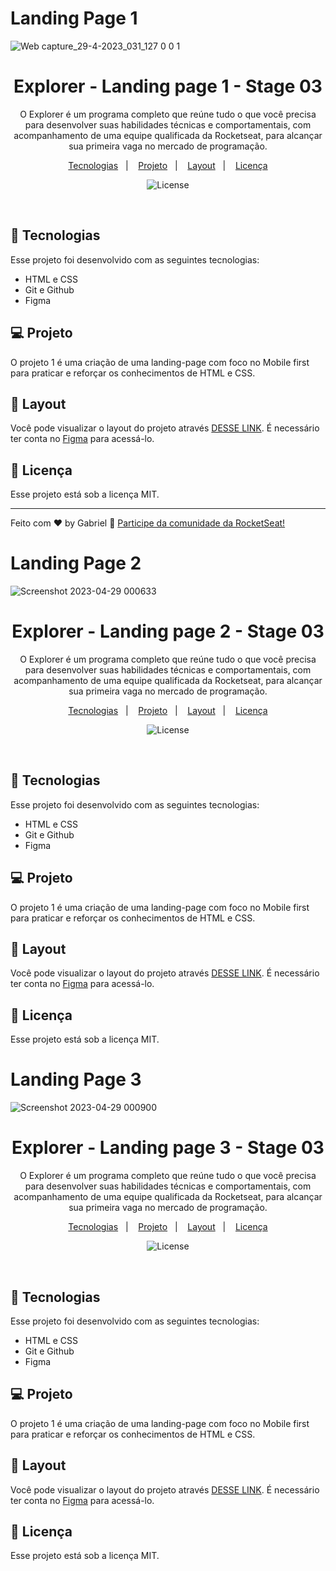 # Landing Page 1

![Web capture_29-4-2023_031_127 0 0 1](https://user-images.githubusercontent.com/116119327/235280672-66b4fab4-f61c-4e62-8c24-5a007fe37cb8.jpeg)

<h1 align="center">Explorer - Landing page 1 - Stage 03</h1>

<p align="center">
O Explorer é um programa completo que reúne tudo o que você precisa para desenvolver suas habilidades técnicas e comportamentais, com acompanhamento de uma equipe qualificada da Rocketseat, para alcançar sua primeira vaga no mercado de programação. <br/>

<p align="center">
  <a href="#-tecnologias">Tecnologias</a>&nbsp;&nbsp;&nbsp;|&nbsp;&nbsp;&nbsp;
  <a href="#-projeto">Projeto</a>&nbsp;&nbsp;&nbsp;|&nbsp;&nbsp;&nbsp;
  <a href="#-layout">Layout</a>&nbsp;&nbsp;&nbsp;|&nbsp;&nbsp;&nbsp;
  <a href="#memo-licença">Licença</a>
</p>

<p align="center">
  <img alt="License" src="https://img.shields.io/static/v1?label=license&message=MIT&color=49AA26&labelColor=000000">
</p>

<br>

## 🚀 Tecnologias

Esse projeto foi desenvolvido com as seguintes tecnologias:

- HTML e CSS
- Git e Github
- Figma

## 💻 Projeto

O projeto 1 é uma criação de uma landing-page com foco no Mobile first para praticar e reforçar os conhecimentos de HTML e CSS.

## 🔖 Layout

Você pode visualizar o layout do projeto através [DESSE LINK](https://www.figma.com/file/3nBzFtVemN3TUSDknJ56yN/Projeto01-Extra-(Copy)?type=design&mode=design). É necessário ter conta no [Figma](https://figma.com) para acessá-lo.

## :memo: Licença

Esse projeto está sob a licença MIT.

---

Feito com ♥ by Gabriel :wave: [Participe da comunidade da RocketSeat!](https://discord.gg/rocketseat)

# Landing Page 2

![Screenshot 2023-04-29 000633](https://user-images.githubusercontent.com/116119327/235280740-7ddcf3a3-492d-4c5d-9522-d75655eba7bc.png)

<h1 align="center">Explorer - Landing page 2 - Stage 03</h1>

<p align="center">
O Explorer é um programa completo que reúne tudo o que você precisa para desenvolver suas habilidades técnicas e comportamentais, com acompanhamento de uma equipe qualificada da Rocketseat, para alcançar sua primeira vaga no mercado de programação. <br/>

<p align="center">
  <a href="#-tecnologias">Tecnologias</a>&nbsp;&nbsp;&nbsp;|&nbsp;&nbsp;&nbsp;
  <a href="#-projeto">Projeto</a>&nbsp;&nbsp;&nbsp;|&nbsp;&nbsp;&nbsp;
  <a href="#-layout">Layout</a>&nbsp;&nbsp;&nbsp;|&nbsp;&nbsp;&nbsp;
  <a href="#memo-licença">Licença</a>
</p>

<p align="center">
  <img alt="License" src="https://img.shields.io/static/v1?label=license&message=MIT&color=49AA26&labelColor=000000">
</p>

<br>

## 🚀 Tecnologias

Esse projeto foi desenvolvido com as seguintes tecnologias:

- HTML e CSS
- Git e Github
- Figma

## 💻 Projeto

O projeto 1 é uma criação de uma landing-page com foco no Mobile first para praticar e reforçar os conhecimentos de HTML e CSS.

## 🔖 Layout

Você pode visualizar o layout do projeto através [DESSE LINK](https://www.figma.com/file/wlW4BQIVoFAA4PG0f4MIDr/Explorer---Projeto-02-(Copy)?type=design&node-id=0-1&mode=design&t=CX1Iy1JPWMq0fIqm-0). É necessário ter conta no [Figma](https://figma.com) para acessá-lo.

## :memo: Licença

Esse projeto está sob a licença MIT.

# Landing Page 3

![Screenshot 2023-04-29 000900](https://user-images.githubusercontent.com/116119327/235280786-72d7186e-e1ef-4839-a5bb-0ff1d2955960.png)

<h1 align="center">Explorer - Landing page 3 - Stage 03</h1>

<p align="center">
O Explorer é um programa completo que reúne tudo o que você precisa para desenvolver suas habilidades técnicas e comportamentais, com acompanhamento de uma equipe qualificada da Rocketseat, para alcançar sua primeira vaga no mercado de programação. <br/>

<p align="center">
  <a href="#-tecnologias">Tecnologias</a>&nbsp;&nbsp;&nbsp;|&nbsp;&nbsp;&nbsp;
  <a href="#-projeto">Projeto</a>&nbsp;&nbsp;&nbsp;|&nbsp;&nbsp;&nbsp;
  <a href="#-layout">Layout</a>&nbsp;&nbsp;&nbsp;|&nbsp;&nbsp;&nbsp;
  <a href="#memo-licença">Licença</a>
</p>

<p align="center">
  <img alt="License" src="https://img.shields.io/static/v1?label=license&message=MIT&color=49AA26&labelColor=000000">
</p>

<br>

## 🚀 Tecnologias

Esse projeto foi desenvolvido com as seguintes tecnologias:

- HTML e CSS
- Git e Github
- Figma

## 💻 Projeto

O projeto 1 é uma criação de uma landing-page com foco no Mobile first para praticar e reforçar os conhecimentos de HTML e CSS.

## 🔖 Layout

Você pode visualizar o layout do projeto através [DESSE LINK](https://www.figma.com/file/u1W0CeZr8VTIsRzta2p8mZ/Explorer-(Copy)?type=design&node-id=0-1&mode=design&t=qtcqPhRWezgFSa1Z-0). É necessário ter conta no [Figma](https://figma.com) para acessá-lo.

## :memo: Licença

Esse projeto está sob a licença MIT.


